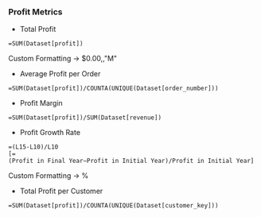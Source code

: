 ### Profit Metrics

- Total Profit
```
=SUM(Dataset[profit])
```
Custom Formatting -> $0.00,,"M"

- Average Profit per Order
```
=SUM(Dataset[profit])/COUNTA(UNIQUE(Dataset[order_number]))
```

- Profit Margin
```
=SUM(Dataset[profit])/SUM(Dataset[revenue])
```

- Profit Growth Rate
```
=(L15-L10)/L10
[=(Profit in Final Year−Profit in Initial Year)/Profit in Initial Year]
```
Custom Formatting -> %

- Total Profit per Customer
```
=SUM(Dataset[profit])/COUNTA(UNIQUE(Dataset[customer_key])) 
```
